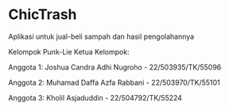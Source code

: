 # ChicTrash
Aplikasi untuk jual-beli sampah dan hasil pengolahannya

Kelompok Punk-Lie
Ketua Kelompok:

Anggota 1: Joshua Candra Adhi Nugroho - 22/503935/TK/55096

Anggota 2: Muhamad Daffa Azfa Rabbani - 22/503970/TK/55101

Anggota 3: Kholil Asjaduddin - 22/504792/TK/55224
